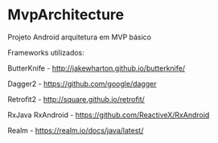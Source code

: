 # MvpArchitecture
Projeto Android arquitetura em MVP básico

Frameworks utilizados:

ButterKnife - http://jakewharton.github.io/butterknife/

Dagger2 - https://github.com/google/dagger

Retrofit2 - http://square.github.io/retrofit/

RxJava RxAndroid - https://github.com/ReactiveX/RxAndroid

Realm - https://realm.io/docs/java/latest/
